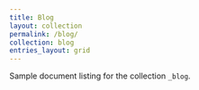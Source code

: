 ```yaml
---
title: Blog
layout: collection
permalink: /blog/
collection: blog
entries_layout: grid
---
```


Sample document listing for the collection `_blog`.
